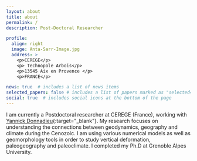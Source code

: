 ```yaml
---
layout: about
title: about
permalink: /
description: Post-Doctoral Researcher

profile:
  align: right
  image: Anta-Sarr-Image.jpg
  address: >
    <p>CEREGE</p>
    <p> Technopole Arbois</p>
    <p>13545 Aix en Provence </p>
    <p>FRANCE</p>

news: true  # includes a list of news items
selected_papers: false # includes a list of papers marked as "selected={true}"
social: true  # includes social icons at the bottom of the page
---
```


I am currently a Postdoctoral researcher at CEREGE (France), working with [Yannick Donnadieu](https://cerege-cl.github.io/team/yannick_donnadieu/){:target="\_blank"}. My research focuses on understanding the connections between geodynamics, geography and climate during the Cenozoic. I am using various numerical models as well as geomorphology tools in order to study vertical deformation, paleogeography and paleoclimate. I completed my Ph.D at Grenoble Alpes University.

